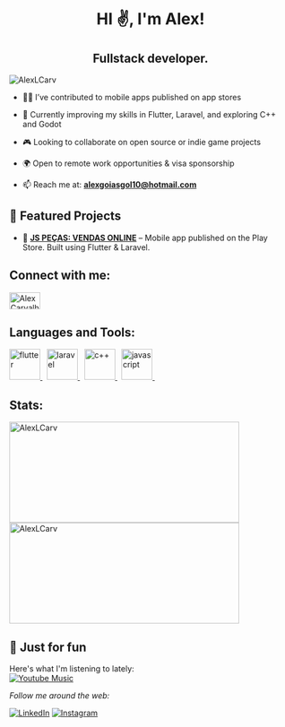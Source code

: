 <h1 align="center">HI ✌️, I'm Alex!</h1>
<h2 align="center">Fullstack developer.</h2>

<p align="left"> <img src="https://komarev.com/ghpvc/?username=AlexLCarv&label=Profile%20views&color=0e75b6&style=flat" alt="AlexLCarv" /> </p>

- 👨‍💻 I’ve contributed to mobile apps published on app stores
  
- 🌱 Currently improving my skills in Flutter, Laravel, and exploring C++ and Godot
  
- 🎮 Looking to collaborate on open source or indie game projects
  
- 🌍 Open to remote work opportunities & visa sponsorship
  
- 📫 Reach me at: **alexgoiasgol10@hotmail.com**

<h2>📱 Featured Projects</h2>

- 🔗 **[JS PEÇAS: VENDAS ONLINE](https://play.google.com/store/apps/details?id=com.jspecas.app&hl=en_us)** – Mobile app published on the Play Store. Built using Flutter & Laravel.
<!-- - 🎮 **[Game Demo Project](link se tiver)** – Prototype using Godot engine, inspired by classic RPGs. -->
<!-- - 💼 **[Portfolio website (em construção)](link futuramente)** – To be released soon. -->


<h2 align="left">Connect with me:</h2>
<p align="left">
<a href="https://linkedin.com/in/alexcarv" target="blank"><img align="center" src="https://raw.githubusercontent.com/rahuldkjain/github-profile-readme-generator/master/src/images/icons/Social/linked-in-alt.svg" alt="Alex Carvalho" height="30" width="55" /></a>
</p>

<h2 align="left">Languages and Tools:</h2>
<p align="left">

<a href="https://flutter.dev" target="_blank" rel="noreferrer"> 
    <img src="https://www.vectorlogo.zone/logos/flutterio/flutterio-icon.svg" alt="flutter" width="55" height="55"/> 
  </a>&nbsp;
  
  <a href="https://laravel.com/" target="_blank" rel="noreferrer"> 
    <img src="https://upload.wikimedia.org/wikipedia/commons/thumb/9/9a/Laravel.svg/1200px-Laravel.svg.png" alt="laravel" width="55" height="55"/> 
  </a>&nbsp;
  
  <a href="https://cplusplus.com/" target="_blank" rel="noreferrer"> 
    <img src="https://upload.wikimedia.org/wikipedia/commons/1/18/ISO_C%2B%2B_Logo.svg" alt="c++" width="55" height="55"/> 
  </a>&nbsp;
  
  <a href="https://developer.mozilla.org/en-US/docs/Web/JavaScript" target="_blank" rel="noreferrer"> 
    <img src="https://upload.wikimedia.org/wikipedia/commons/6/6a/JavaScript-logo.png" alt="javascript" width="55" height="55"/> 
  </a>&nbsp;
</p>

<h2 align="left">Stats:</h2>
 <div>
  <a href="https://github.com/AlexLCarv">
      <img height="180em" width="410em" src="https://github-readme-stats.vercel.app/api?username=AlexLCarv&show_icons=true&theme=radical" alt="AlexLCarv" />
      <img height="180em" width="410em" src="https://github-readme-stats.vercel.app/api/top-langs?username=AlexLCarv&theme=radical&show_icons=true&show_icons=true&locale=en&layout=compact" alt="AlexLCarv" />
  </a>
</div>

<h2>🎵 Just for fun</h2>

Here's what I'm listening to lately:
<br>
<a href="https://alexlcarv.github.io/yt-music-on-git/" target="_blank">
<img src="https://img.shields.io/badge/YouTube_Music-FF0000?logo=youtube-music&logoColor=white" alt="Youtube Music">
</a>

<i>Follow me around the web:</i><br>

<a href="www.linkedin.com/in/alexcarv" target="_blank"><img src="https://img.shields.io/badge/LinkedIn-%230077B5.svg?&style=flat-square&logo=linkedin&logoColor=white" alt="LinkedIn"></a>
<a href="https://www.instagram.com/alex.carv_/" target="_blank"><img src="https://img.shields.io/badge/Instagram-%23E4405F.svg?&style=flat-square&logo=instagram&logoColor=white" alt="Instagram"></a>
